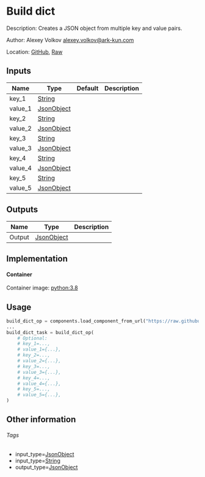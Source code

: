 <!-- BEGIN_GENERATED_CONTENT -->
# Build dict

Description: Creates a JSON object from multiple key and value pairs.

Author: Alexey Volkov <alexey.volkov@ark-kun.com>

Location: [GitHub](https://github.com/Ark-kun/pipeline_components/blob/master/components/json/Build_dict/component.yaml), [Raw](https://raw.githubusercontent.com/Ark-kun/pipeline_components/master/components/json/Build_dict/component.yaml)

## Inputs

|Name|Type|Default|Description|
|-|-|-|-|
|key_1|[String]|||
|value_1|[JsonObject]|||
|key_2|[String]|||
|value_2|[JsonObject]|||
|key_3|[String]|||
|value_3|[JsonObject]|||
|key_4|[String]|||
|value_4|[JsonObject]|||
|key_5|[String]|||
|value_5|[JsonObject]|||

## Outputs

|Name|Type|Description|
|-|-|-|
|Output|[JsonObject]||

## Implementation

#### Container

Container image: [python:3.8](https://hub.docker.com/r/_/python)

## Usage

```python
build_dict_op = components.load_component_from_url("https://raw.githubusercontent.com/Ark-kun/pipeline_components/master/components/json/Build_dict/component.yaml")
...
build_dict_task = build_dict_op(
    # Optional:
    # key_1=...,
    # value_1={...},
    # key_2=...,
    # value_2={...},
    # key_3=...,
    # value_3={...},
    # key_4=...,
    # value_4={...},
    # key_5=...,
    # value_5={...},
)
```

## Other information

###### Tags

* input_type=[JsonObject]
* input_type=[String]
* output_type=[JsonObject]

[JsonObject]: https://github.com/Ark-kun/pipeline_components/tree/master/types/JsonObject
[String]: https://github.com/Ark-kun/pipeline_components/tree/master/types/String
<!-- END_GENERATED_CONTENT -->
